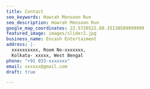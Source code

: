 ```yaml
---
title: Contact
seo_keywords: Howrah Monsoon Run
seo_description: Howrah Monsoon Run
google_map_coordinates: 22.5720522,88.35130509999999
featured_image: images/slider2.jpg
business_name: Encash Entertaiment
address: |-
  xxxxxxxxxx, Room No-xxxxxxx,
  Kolkata- xxxxx, West Bengal
phone: "+91 033-xxxxxxx"
email: xxxxxx@gmail.com
draft: true

---
```


